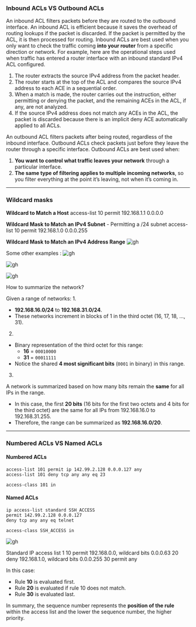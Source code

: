 ### Inbound ACLs VS Outbound ACLs

An inbound ACL filters packets before they are routed to the outbound interface. An inbound ACL is efficient because it saves the overhead of routing lookups if the packet is discarded. If the packet is permitted by the ACL, it is then processed for routing. Inbound ACLs are best used when you only want to check the traffic coming **into your router** from a specific direction or network. 
For example, here are the operational steps used when traffic has entered a router interface with an inbound standard IPv4 ACL configured.

1. The router extracts the source IPv4 address from the packet header.
2. The router starts at the top of the ACL and compares the source IPv4 address to each ACE in a sequential order.
3. When a match is made, the router carries out the instruction, either permitting or denying the packet, and the remaining ACEs in the ACL, if any, are not analyzed.
4. If the source IPv4 address does not match any ACEs in the ACL, the packet is discarded because there is an implicit deny ACE automatically applied to all ACLs.

An outbound ACL filters packets after being routed, regardless of the inbound interface. Outbound ACLs check packets just before they leave the router through a specific interface. Outbound ACLs are best used when:

1. **You want to control what traffic leaves your network** through a particular interface.
2. **The same type of filtering applies to multiple incoming networks**, so you filter everything at the point it’s leaving, not when it’s coming in.

--------------------------------------------------------------------------
### Wildcard masks

**Wildcard to Match a Host**
access-list 10 permit 192.168.1.1 0.0.0.0 

**Wildcard Mask to Match an IPv4 Subnet** - Permitting a /24 subnet
access-list 10 permit 192.168.1.0 0.0.0.255 

**Wildcard Mask to Match an IPv4 Address Range**
![gh](https://raw.githubusercontent.com/ndriannazriel04/Advanced-Network-Tech/main/obsidian/images1735051770000703k4x.png)

Some other examples :
![gh](https://raw.githubusercontent.com/ndriannazriel04/Advanced-Network-Tech/main/obsidian/images1735052070000p8jqzr.png)

![gh](https://raw.githubusercontent.com/ndriannazriel04/Advanced-Network-Tech/main/obsidian/images17350521030006t82mm.png)

![gh](https://raw.githubusercontent.com/ndriannazriel04/Advanced-Network-Tech/main/obsidian/images1735052293000xev1n7.png)

How to summarize the network?

Given a range of networks:
1.
- **192.168.16.0/24** to **192.168.31.0/24**.
- These networks increment in blocks of 1 in the third octet (16, 17, 18, ..., 31).
2.
- Binary representation of the third octet for this range:
    - **16** = `00010000`
    - **31** = `00011111`
- Notice the shared **4 most significant bits** (`0001` in binary) in this range.
3.
A network is summarized based on how many bits remain the **same** for all IPs in the range.

- In this case, the first **20 bits** (16 bits for the first two octets and 4 bits for the third octet) are the same for all IPs from 192.168.16.0 to 192.168.31.255.
- Therefore, the range can be summarized as **192.168.16.0/20**.


--------------------------------------------------------------------------
### Numbered ACLs VS Named ACLs

#### Numbered ACLs
```
access-list 101 permit ip 142.99.2.128 0.0.0.127 any
access-list 101 deny tcp any any eq 23

access-class 101 in
```

#### Named ACLs
```
ip access-list standard SSH_ACCESS
permit 142.99.2.128 0.0.0.127
deny tcp any any eq telnet

access-class SSH_ACCESS in
```

![gh](https://raw.githubusercontent.com/ndriannazriel04/Advanced-Network-Tech/main/obsidian/images1734966486000nmsrew.png)




Standard IP access list 1
    10 permit 192.168.0.0, wildcard bits 0.0.0.63
    20 deny 192.168.1.0, wildcard bits 0.0.0.255
    30 permit any

In this case:

- Rule **10** is evaluated first.
- Rule **20** is evaluated if rule 10 does not match.
- Rule **30** is evaluated last.

In summary, the sequence number represents the **position of the rule** within the access list and the lower the sequence number, the higher priority.